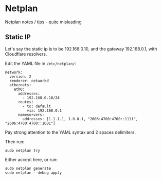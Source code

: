 # Netplan
Netplan notes / tips - quite misleading

## Static IP
Let's say the static ip is to be 192.168.0.10, and the gateway 192.168.0.1, with Cloudflare resolvers.

Edit the YAML file in ```/etc/netplan/```:

```
network:
  version: 2
  renderer: networkd
  ethernets:
    eth0:
      addresses:
        - 192.168.0.10/24
      routes:
        - to: default
          via: 192.168.0.1
      nameservers:
        addresses: [1.1.1.1, 1.0.0.1, "2606:4700:4700::1111", "2606:4700:4700::1001"]
```

Pay strong attention to the YAML syntax and 2 spaces delimiters.

Then run:
```
sudo netplan try
```

Either accept here, or run:
```
sudo netplan generate
sudo netplan --debug apply
```